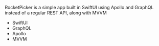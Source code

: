 RocketPicker is a simple app built in SwiftUI using Apollo and GraphQL instead of a regular REST API, along with MVVM
- SwiftUI
- GraphQL
- Apollo
- MVVM
